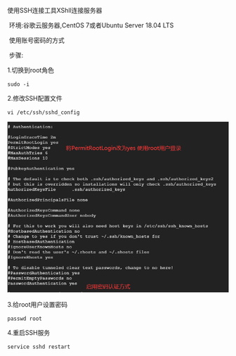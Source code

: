 使用SSH连接工具XShll连接服务器

​	环境:谷歌云服务器,CentOS 7或者Ubuntu Server 18.04 LTS

​	使用账号密码的方式

​	步骤:

1.切换到root角色

```shell
sudo -i
```

2.修改SSH配置文件

```shell
vi /etc/ssh/sshd_config
```

![config](assets/远程管理.png)

3.给root用户设置密码

```shell
passwd root
```

4.重启SSH服务

```shell
service sshd restart
```

​	